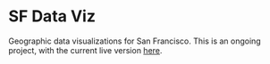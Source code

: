 # SF Data Viz

Geographic data visualizations for San Francisco. This is an ongoing project, with the current live version [here](https://djfletcher.github.io/SFDataViz/).
